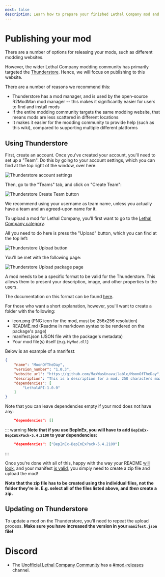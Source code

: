 ```yaml
---
next: false
description: Learn how to prepare your finished Lethal Company mod and upload it to thunderstore.
---
```


# Publishing your mod

There are a number of options for releasing your mods, such as different modding websites.

However, the wider Lethal Company modding community has primarily targeted the [Thunderstore](https://thunderstore.io/c/lethal-company/). Hence, we will focus on publishing to this website.

There are a number of reasons we recommend this:
- Thunderstore has a mod manager, and is used by the open-source R2ModMan mod manager -- this makes it significantly easier for users to find and install mods
- If the entire modding community targets the same modding website, that means mods are less scattered in different locations
- It makes it easier for the modding community to provide help (such as this wiki), compared to supporting multiple different platforms

<!-- ## Mod websites -->
<!-- - https://www.moddb.com/games/lethal-company -->
<!-- - https://www.nexusmods.com -->
<!-- - https://mod.io/g **(Not available currently, since Lethal Company has not been registered there yet)** -->

## Using Thunderstore

First, create an account. Once you've created your account, you'll need to set up a "Team". Do this by going to your account settings, which you can find at the top right of the window, over here:

![Thunderstore account settings](../images/publishing-your-mod/thunderstoresettings.png)

Then, go to the "Teams" tab, and click on "Create Team":

![Thunderstore Create Team button](../images/publishing-your-mod/thunderstorecreateteam.png)

We recommend using your username as team name, unless you actually have a team and an agreed-upon name for it.

To upload a mod for Lethal Company, you'll first want to go to the [Lethal Company category](https://thunderstore.io/c/lethal-company/).

All you need to do here is press the "Upload" button, which you can find at the top left:

![Thunderstore Upload button](../images/publishing-your-mod/thunderstoreupload.png)

You'll be met with the following page:

![Thunderstore Upload package page](../images/publishing-your-mod/thunderstoreuploadpackage.png)

A mod needs to be a specific format to be valid for the Thunderstore. This allows them to present your description, image, and other properties to the users.

The documentation on this format can be found [here](https://thunderstore.io/c/lethal-company/create/docs/).

For those who want a short explanation, however, you'll want to create a folder with the following:
- icon.png (PNG icon for the mod, must be 256x256 resolution)
- README.md (Readme in markdown syntax to be rendered on the package's page)
- manifest.json (JSON file with the package's metadata)
- Your mod file(s) itself (e.g. `MyMod.dll`)

Below is an example of a manifest:
```json
{
    "name": "MoonOfTheDay",
    "version_number": "1.0.3",
    "website_url": "https://github.com/MaxWasUnavailable/MoonOfTheDay",
    "description": "This is a description for a mod. 250 characters max",
    "dependencies": [
        "LethalAPI-1.0.0"
    ]
}
```
Note that you can leave dependencies empty if your mod does not have any:
```json
    "dependencies": []
```

::: warning
 **Note that if you use BepInEx, you will have to add `BepInEx-BepInExPack-5.4.2100` to your dependencies:**
```json
    "dependencies": ["BepInEx-BepInExPack-5.4.2100"]
```
:::

Once you're done with all of this, happy with the way your README [will look](https://thunderstore.io/tools/markdown-preview/), and your manifest [is valid](https://thunderstore.io/tools/manifest-v1-validator/), you simply need to create a zip file and upload the mod!

**Note that the zip file has to be created using the individual files, not the folder they're in. E.g. select all of the files listed above, and *then* create a zip.**

## Updating on Thunderstore

To update a mod on the Thunderstore, you'll need to repeat the upload process. **Make sure you have increased the version in your `manifest.json` file!**

# Discord

- The [Unofficial Lethal Company Community](https://discord.gg/nYcQFEpXfU) has a [#mod-releases](https://discord.com/channels/1169792572382773318/1169851544359927858) channel.
